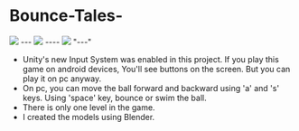 # Bounce-Tales-

<img src="https://github.com/Rizaou/Bounce-Tales-/blob/readme.md_file/images/menu.jpg"/>
---
<img src="https://github.com/Rizaou/Bounce-Tales-/blob/readme.md_file/images/1.jpg"/>
----
<img src="https://github.com/Rizaou/Bounce-Tales-/blob/readme.md_file/images/2.jpg"/>
"---"

* Unity's new Input System was enabled in this project. If you play this game on android devices, You'll see buttons on the screen. But you can play it on pc anyway.
* On pc, you can move the ball forward and backward using 'a' and 's' keys. Using 'space' key, bounce or swim the ball.
* There is only one level in the game.
* I created the models using Blender.
